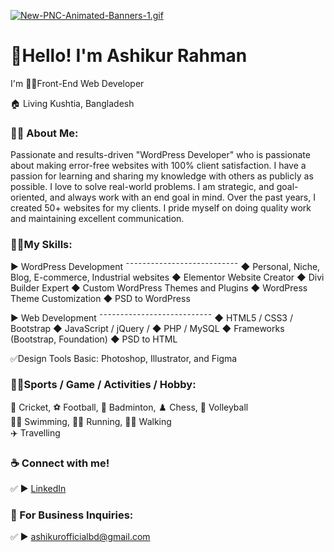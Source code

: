 [![New-PNC-Animated-Banners-1.gif](https://i.postimg.cc/nLYTyXpt/New-PNC-Animated-Banners-1.gif)](https://postimg.cc/yJxF9YDf) 

# 👋Hello! I'm Ashikur Rahman
<p>I'm 👨‍💻Front-End Web Developer </p> <p>🏠 Living Kushtia, Bangladesh </p>

### 👨‍🏫 About Me:
<p>Passionate and results-driven "WordPress Developer" who is passionate about making error-free websites with 100% client satisfaction. I have a passion for learning and sharing my knowledge with others as publicly as possible. I love to solve real-world problems. I am strategic, and goal-oriented, and always work with an end goal in mind. Over the past years, I created 50+ websites for my clients. I pride myself on doing quality work and maintaining excellent communication. </p>

### 👨‍💻My Skills:
► WordPress Development
¯¯¯¯¯¯¯¯¯¯¯¯¯¯¯¯¯¯¯¯¯¯¯¯¯¯¯
◆ Personal, Niche, Blog, E-commerce, Industrial websites
◆ Elementor Website Creator
◆ Divi Builder Expert
◆ Custom WordPress Themes and Plugins
◆ WordPress Theme Customization
◆ PSD to WordPress​

► Web Development
¯¯¯¯¯¯¯¯¯¯¯¯¯¯¯¯¯¯¯¯¯¯¯¯¯¯¯
◆ HTML5 / CSS3 / Bootstrap
◆ JavaScript / jQuery /
◆ PHP / MySQL
◆ Frameworks (Bootstrap, Foundation)
◆ PSD to HTML

✅Design Tools Basic: Photoshop, Illustrator, and Figma <br>
### 🙍‍♂️Sports / Game / Activities / Hobby:
🏏 Cricket, ⚽ Football, 🏸 Badminton, ♟️ Chess, 🏐 Volleyball  <br>
🏊‍♂️ Swimming, 🏃‍♂️ Running, 🚶‍♂️ Walking  <br>
✈️ Travelling <br>

### ☕ Connect with me!
✅ ► <a href="https://www.linkedin.com/in/helloashikur/">LinkedIn</a>

### 📧 For Business Inquiries:
✅ ► ashikurofficialbd@gmail.com   





